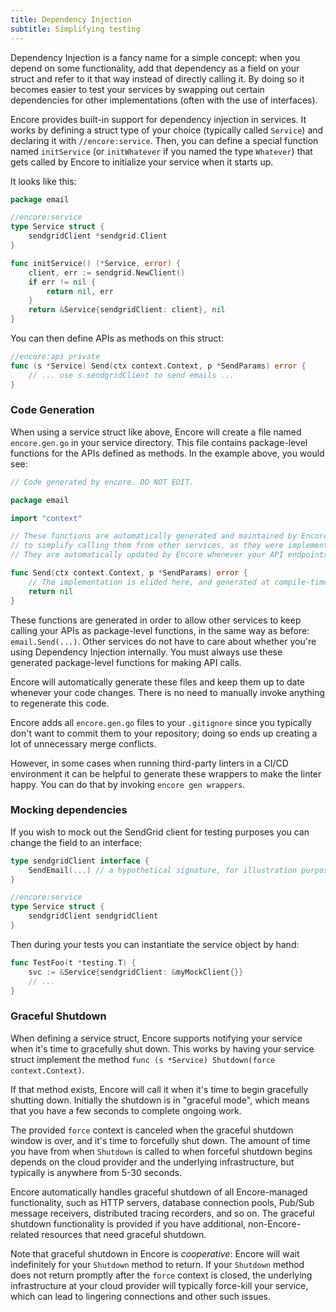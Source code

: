 ```yaml
---
title: Dependency Injection
subtitle: Simplifying testing
---
```


Dependency Injection is a fancy name for a simple concept: when you depend on some
functionality, add that dependency as a field on your struct and refer to it that way
instead of directly calling it. By doing so it becomes easier to test your services
by swapping out certain dependencies for other implementations (often with the use of
interfaces).

Encore provides built-in support for dependency injection in services. It works by
defining a struct type of your choice (typically called `Service`) and declaring it with
`//encore:service`. Then, you can define a special function named `initService`
(or `initWhatever` if you named the type `Whatever`)
that gets called by Encore to initialize your service when it starts up.

It looks like this:

```go
package email

//encore:service
type Service struct {
	sendgridClient *sendgrid.Client
}

func initService() (*Service, error) {
    client, err := sendgrid.NewClient()
    if err != nil {
        return nil, err
    }
    return &Service{sendgridClient: client}, nil
}
```

You can then define APIs as methods on this struct:
```go
//encore:api private
func (s *Service) Send(ctx context.Context, p *SendParams) error {
	// ... use s.sendgridClient to send emails ...
}
```


### Code Generation

When using a service struct like above, Encore will create a file named `encore.gen.go`
in your service directory. This file contains package-level functions for the APIs defined
as methods. In the example above, you would see:

```go
// Code generated by encore. DO NOT EDIT.

package email

import "context"

// These functions are automatically generated and maintained by Encore
// to simplify calling them from other services, as they were implemented as methods.
// They are automatically updated by Encore whenever your API endpoints change.

func Send(ctx context.Context, p *SendParams) error {
	// The implementation is elided here, and generated at compile-time by Encore.
	return nil
}
```

These functions are generated in order to allow other services to keep calling your
APIs as package-level functions, in the same way as before: `email.Send(...)`.
Other services do not have to care about whether you're using Dependency Injection
internally. You must always use these generated package-level functions for making API calls.

<Callout type="important">

Encore will automatically generate these files and keep them up to date
whenever your code changes. There is no need to manually invoke anything
to regenerate this code.

</Callout>

Encore adds all `encore.gen.go` files to your `.gitignore` since you typically
don't want to commit them to your repository; doing so ends up creating
a lot of unnecessary merge conflicts.

However, in some cases when running third-party linters in a CI/CD environment
it can be helpful to generate these wrappers to make the linter happy.
You can do that by invoking `encore gen wrappers`.

### Mocking dependencies

If you wish to mock out the SendGrid client for testing purposes you can change the
field to an interface:

```go
type sendgridClient interface {
	SendEmail(...) // a hypothetical signature, for illustration purposes
}

//encore:service
type Service struct {
    sendgridClient sendgridClient
}
```

Then during your tests you can instantiate the service object by hand:
```go
func TestFoo(t *testing.T) {
    svc := &Service{sendgridClient: &myMockClient{}}
    // ...
}
```

### Graceful Shutdown

When defining a service struct, Encore supports notifying
your service when it's time to gracefully shut down. This works
by having your service struct implement the method
`func (s *Service) Shutdown(force context.Context)`.

If that method exists, Encore will call it when it's time to begin
gracefully shutting down. Initially the shutdown is in "graceful mode",
which means that you have a few seconds to complete ongoing work.

The provided `force` context is canceled when the graceful shutdown window
is over, and it's time to forcefully shut down. The amount of time you have
from when `Shutdown` is called to when forceful shutdown begins depends on the
cloud provider and the underlying infrastructure, but typically is anywhere
from 5-30 seconds.

<Callout type="important">

Encore automatically handles graceful shutdown of all Encore-managed
functionality, such as HTTP servers, database connection pools,
Pub/Sub message receivers, distributed tracing recorders, and so on.
The graceful shutdown functionality is provided if you have additional,
non-Encore-related resources that need graceful shutdown.

</Callout>

Note that graceful shutdown in Encore is *cooperative*: Encore will wait indefinitely
for your `Shutdown` method to return. If your `Shutdown` method does not return promptly
after the `force` context is closed, the underlying infrastructure at your cloud provider
will typically force-kill your service, which can lead to lingering connections and other
such issues.
